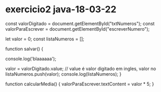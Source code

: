# exercicio2 java-18-03-22
const valorDigitado = document.getElementById("txtNumeros");
const valorParaEscrever = document.getElementById("escreverNumero");

let valor = 0;
const listaNumeros = [];

function salvar() {

console.log('blaaaaaa');
    

  valor = valorDigitado.value; // value é valor digitado em ingles, valor no
  listaNumeros.push(valor);
  console.log(listaNumeros);
}

function calcularMedia() {
  valorParaEscrever.textContent = valor * 5;
}
